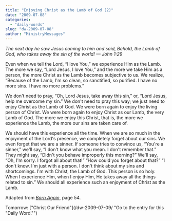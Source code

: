 ```yaml
---
title: "Enjoying Christ as the Lamb of God (2)"
date: "2009-07-08"
categories: 
  - "daily-words"
slug: "dw-2009-07-08"
author: "MinistryMessages"
---
```


_The next day he saw Jesus coming to him and said, Behold, the Lamb of God, who takes away the sin of the world! — John 1:29_

Even when we tell the Lord, “I love You,” we experience Him as the Lamb. The more we say, “Lord Jesus, I love You,” and the more we take Him as a person, the more Christ as the Lamb becomes subjective to us. We realize, “Because of the Lamb, I'm so clean, so sanctified, so purified. I have no more sins. I have no more problems.”

We don't need to pray, “Oh, Lord Jesus, take away this sin,” or, “Lord Jesus, help me overcome my sin.” We don't need to pray this way; we just need to enjoy Christ as the Lamb of God. We were born again to enjoy the living person of Christ. We were born again to enjoy Christ as our Lamb, the very Lamb of God. The more we enjoy this Christ, that is, the more we experience the Lamb, the more our sins are taken care of.

We should have this experience all the time. When we are so much in the enjoyment of the Lord's presence, we completely forget about our sins. We even forget that we are a sinner. If someone tries to convince us, “You're a sinner,” we'll say, “I don't know what you mean. I don't remember that.” They might say, “Didn't you behave improperly this morning?” We'll say, “Oh, I'm sorry. I forgot all about that!” “How could you forget about that?” “I don't know. I'm just with a person. I don't think about my sins and shortcomings. I'm with Christ, the Lamb of God. This person is so holy. When I experience Him, when I enjoy Him, He takes away all the things related to sin.” We should all experience such an enjoyment of Christ as the Lamb.

Adapted from [_Born Again,_](/book-born-again/ "Go to the entry for this book.") page 54.

Tomorrow: ["Christ Our Friend"](/dw-2009-07-09/ "Go to the entry for this "Daily Word."")
